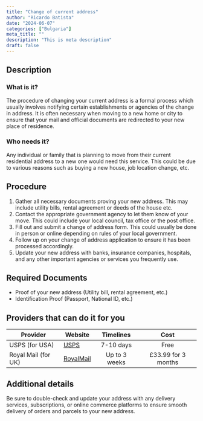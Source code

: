 ```yaml
---
title: "Change of current address"
author: "Ricardo Batista"
date: "2024-06-07"
categories: ["Bulgaria"]
meta_title: ""
description: "This is meta description"
draft: false
---
```


## Description
### What is it?
The procedure of changing your current address is a formal process which usually involves notifying certain establishments or agencies of the change in address. It is often necessary when moving to a new home or city to ensure that your mail and official documents are redirected to your new place of residence.

### Who needs it?
Any individual or family that is planning to move from their current residential address to a new one would need this service. This could be due to various reasons such as buying a new house, job location change, etc. 

## Procedure
1. Gather all necessary documents proving your new address. This may include utility bills, rental agreement or deeds of the house etc.
2. Contact the appropriate government agency to let them know of your move. This could include your local council, tax office or the post office.
3. Fill out and submit a change of address form. This could usually be done in person or online depending on rules of your local government.
4. Follow up on your change of address application to ensure it has been processed accordingly.
5. Update your new address with banks, insurance companies, hospitals, and any other important agencies or services you frequently use.

## Required Documents
- Proof of your new address (Utility bill, rental agreement, etc.)
- Identification Proof (Passport, National ID, etc.)

## Providers that can do it for you

| Provider        |     Website     |     Timelines    |       Cost      |
| --------------- | --------------- |  :-------------: | :-------------: |
| USPS (for USA)  |  [USPS](https://www.usps.com/manage/welcome.htm)       |      7-10 days      |       Free       |
| Royal Mail (for UK)      |  [RoyalMail](https://www.royalmail.com/personal/receiving-mail/redirection)     |      Up to 3 weeks      |        £33.99 for 3 months       |

## Additional details
Be sure to double-check and update your address with any delivery services, subscriptions, or online commerce platforms to ensure smooth delivery of orders and parcels to your new address.